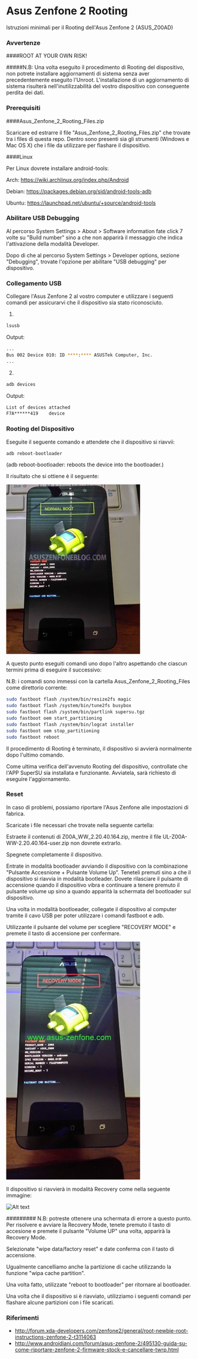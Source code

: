 # Asus Zenfone 2 Rooting
Istruzioni minimali per il Rooting dell'Asus Zenfone 2 (ASUS_Z00AD)

### Avvertenze
####ROOT AT YOUR OWN RISK!

#####N.B: Una volta eseguito il procedimento di Rooting del dispositivo, non potrete installare aggiornamenti di sistema senza aver precedentemente eseguito l'Unroot. L'installazione di un aggiornamento di sistema risulterà nell'inutilizzabilità del vostro dispositivo con conseguente perdita dei dati.


### Prerequisiti
####Asus_Zenfone_2_Rooting_Files.zip

Scaricare ed estrarre il file "Asus_Zenfone_2_Rooting_Files.zip" che trovate tra i files di questa repo.
Dentro sono presenti sia gli strumenti (Windows e Mac OS X) che i file da utilizzare per flashare il dispositivo.

####Linux

Per Linux dovrete installare android-tools:

Arch:	https://wiki.archlinux.org/index.php/Android

Debian:	https://packages.debian.org/sid/android-tools-adb

Ubuntu:	https://launchpad.net/ubuntu/+source/android-tools

### Abilitare USB Debugging

Al percorso System Settings > About > Software information fate click 7 volte su "Build number" sino a che non apparirà il messaggio che indica l'attivazione della modalità Developer.

Dopo di che al percorso System Settings > Developer options, sezione "Debugging", trovate l'opzione per abilitare "USB debugging" per dispositivo.

### Collegamento USB

Collegare l'Asus Zenfone 2 al vostro computer e utilizzare i seguenti comandi per assicurarvi che il dispositivo sia stato riconosciuto.

1)
```bash
lsusb
```
Output:
```bash
...
Bus 002 Device 010: ID ****:**** ASUSTek Computer, Inc.
...
```
2)
```bash
adb devices
```
Output:
```bash
List of devices attached
F7A******419    device
```

### Rooting del Dispositivo

Eseguite il seguente comando e attendete che il dispositivo si riavvii:
```bash
adb reboot-bootloader
```
(adb reboot-bootloader: reboots the device into the bootloader.)

Il risultato che si ottiene è il seguente:

![Alt text](normal-boot.jpg "Asus Zenfone 2 Bootloader")

A questo punto eseguiti comandi uno dopo l'altro aspettando che ciascun termini prima di eseguire il successivo:

N.B: i comandi sono immessi con la cartella Asus_Zenfone_2_Rooting_Files come direttorio corrente:

```bash
sudo fastboot flash /system/bin/resize2fs magic
sudo fastboot flash /system/bin/tune2fs busybox
sudo fastboot flash /system/bin/partlink supersu.tgz
sudo fastboot oem start_partitioning
sudo fastboot flash /system/bin/logcat installer
sudo fastboot oem stop_partitioning
sudo fastboot reboot
```

Il procedimento di Rooting è terminato, il dispositivo si avvierà normalmente dopo l'ultimo comando.

Come ultima verifica dell'avvenuto Rooting del dispositivo, controllate che l'APP SuperSU sia installata e funzionante. Avviatela, sarà richiesto di eseguire l'aggiornamento.

### Reset

In caso di problemi, possiamo riportare l'Asus Zenfone alle impostazioni di fabrica.

Scaricate i file necessari che trovate nella seguente cartella:

Estraete il contenuti di Z00A_WW_2.20.40.164.zip, mentre il file UL-Z00A-WW-2.20.40.164-user.zip non dovrete extrarlo.

Spegnete completamente il dispositivo.

Entrate in modalità bootloader avviando il dispositivo con la combinazione "Pulsante Accesnione + Pulsante Volume Up". Teneteli premuti sino a che il dispositivo si riavvia in modalità bootleader. Dovete rilasciare il pulsante di accensione quando il dispositivo vibra e continuare a tenere premuto il pulsante volume up sino a quando apparità la schermata del bootloader sul dispositivo.

Una volta in modalità bootloeader, collegate il dispositivo al computer tramite il cavo USB per poter utilizzare i comandi fastboot e adb.

Utilizzante il pulsante del volume per scegliere "RECOVERY MODE" e premete il tasto di accensione per confermare.

![Alt text](recovery-mode.jpg "Asus Zenfone 2 Start Recovery Mode")

Il dispositivo si riavvierà in modalità Recovery come nella seguente immagine:

![Alt text](recovery-mode-2.jpg.jpg "Asus Zenfone 2 Recovery Mode")

######### N.B: potreste ottenere una schermata di errore a questo punto. Per risolvere e avviare la Recovery Mode, tenete premuto il tasto di accesione e premete il pulsante "Volume UP" una volta, apparirà la Recovery Mode.

Selezionate "wipe data/factory reset" e date conferma con il tasto di accensione.

Ugualmente cancelliamo anche la partizione di cache utilizzando la funzione "wipa cache partition".

Una volta fatto, utilizzate "reboot to bootloader" per ritornare al bootloader.

Una volta che il dispositivo si è riavviato, utilizziamo i seguenti comandi per flashare alcune partizioni con i file scaricati.


### Riferimenti

- http://forum.xda-developers.com/zenfone2/general/root-newbie-root-instructions-zenfone-2-t3114063
- http://www.androidiani.com/forum/asus-zenfone-2/495130-guida-su-come-riportare-zenfone-2-firmware-stock-e-cancellare-twrp.html